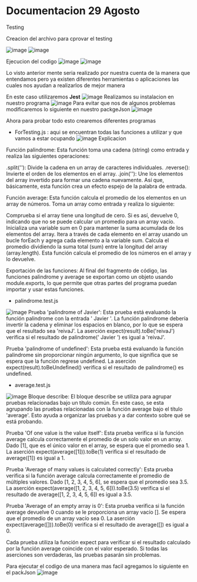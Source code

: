 # Documentacion 29 Agosto

Testing

Creacion del archivo para cprovar el testing 

![image](https://github.com/Reivaq/Practicas/assets/140466947/1115388c-3a41-4c32-ad66-2c057d6fe413)
![image](https://github.com/Reivaq/Practicas/assets/140466947/1f47ca7c-d269-4732-9b14-e2c4270372bf)


Ejecucion del codigo 
![image](https://github.com/Reivaq/Practicas/assets/140466947/e7be4d37-5364-428c-8496-b758a63a5781)
![image](https://github.com/Reivaq/Practicas/assets/140466947/2700f5fa-80f8-4a5c-8f13-8d4681591010)

Lo visto anterior mente seria realizado por nuestra cuenta de la manera que entendamos pero ya existen diferentes herramientas o aplicaciones las cuales nos ayudan a realizarlos de mejor manera 

En este caso utilizaremos **Jest**
![image](https://github.com/Reivaq/Practicas/assets/140466947/0967fb60-1205-4131-8b35-f51acb49a160)
Realizamos su instalacion en nuestro programa 
![image](https://github.com/Reivaq/Practicas/assets/140466947/af06ac11-b9a7-40f0-a6fa-1ab34893a89f)
Para evitar que nos de algunos problemas modificaremos lo siguiente en nuestro packgeJson
![image](https://github.com/Reivaq/Practicas/assets/140466947/164632b5-55de-4a73-9d8c-46f0929ecb4a)

Ahora para probar todo esto crearemos diferentes programas


* ForTesting.js : aqui se encuentran todas las  funciones a  utilizar y que vamos a estar ocupando 
![image](https://github.com/Reivaq/Practicas/assets/140466947/f6e1f2f7-cf03-49eb-9e25-5e6948ba3e1e)
Explicacion 

Función palindrome:
Esta función toma una cadena (string) como entrada y realiza las siguientes operaciones:

.split(''): Divide la cadena en un array de caracteres individuales.
.reverse(): Invierte el orden de los elementos en el array.
.join(''): Une los elementos del array invertido para formar una cadena nuevamente. 
Así que, básicamente, esta función crea un efecto espejo de la palabra de entrada.

Función average:
Esta función calcula el promedio de los elementos en un array de números. Toma un array como entrada y realiza lo siguiente:

Comprueba si el array tiene una longitud de cero. Si es así, devuelve 0, indicando que no se puede calcular un promedio para un array vacío.
Inicializa una variable sum en 0 para mantener la suma acumulada de los elementos del array.
Itera a través de cada elemento en el array usando un bucle forEach y agrega cada elemento a la variable sum.
Calcula el promedio dividiendo la suma total (sum) entre la longitud del array (array.length).
Esta función calcula el promedio de los números en el array y lo devuelve.

Exportación de las funciones:
Al final del fragmento de código, las funciones palindrome y average se exportan como un objeto usando module.exports, lo que permite que otras partes del programa puedan importar y usar estas funciones.

* palindrome.test.js

![image](https://github.com/Reivaq/Practicas/assets/140466947/65d26eaa-710a-491e-8a22-6306c0413dd4)
Prueba 'palindrome of Javier':
Esta prueba está evaluando la función palindrome con la entrada ' Javier '. La función palindrome debería invertir la cadena y eliminar los espacios en blanco, por lo que se espera que el resultado sea 'reivaJ'. La aserción expect(result).toBe('reivaJ') verifica si el resultado de palindrome(' Javier ') es igual a 'reivaJ'.

Prueba 'palindrome of undefined':
Esta prueba está evaluando la función palindrome sin proporcionar ningún argumento, lo que significa que se espera que la función regrese undefined. La aserción expect(result).toBeUndefined() verifica si el resultado de palindrome() es undefined.

* average.test.js

![image](https://github.com/Reivaq/Practicas/assets/140466947/8e49f843-4bbe-4966-9ce0-ed41e73af96a)
Bloque describe:
El bloque describe se utiliza para agrupar pruebas relacionadas bajo un título común. En este caso, se esta agrupando las pruebas relacionadas con la función average bajo el título 'average'. Esto ayuda a organizar las pruebas y a dar contexto sobre qué se está probando.

Prueba 'Of one value is the value itself':
Esta prueba verifica si la función average calcula correctamente el promedio de un solo valor en un array. Dado [1], que es el único valor en el array, se espera que el promedio sea 1. La aserción expect(average([1])).toBe(1) verifica si el resultado de average([1]) es igual a 1.

Prueba 'Average of many values is calculated correctly':
Esta prueba verifica si la función average calcula correctamente el promedio de múltiples valores. Dado [1, 2, 3, 4, 5, 6], se espera que el promedio sea 3.5. La aserción expect(average([1, 2, 3, 4, 5, 6])).toBe(3.5) verifica si el resultado de average([1, 2, 3, 4, 5, 6]) es igual a 3.5.

Prueba 'Average of an empty array is 0':
Esta prueba verifica si la función average devuelve 0 cuando se le proporciona un array vacío []. Se espera que el promedio de un array vacío sea 0. La aserción expect(average([])).toBe(0) verifica si el resultado de average([]) es igual a 0.

Cada prueba utiliza la función expect para verificar si el resultado calculado por la función average coincide con el valor esperado. Si todas las aserciones son verdaderas, las pruebas pasarán sin problemas.
 


Para ejecutar el codigo de una manera mas facil agregamos lo siguiente en el packJson 
![image](https://github.com/Reivaq/Practicas/assets/140466947/3184b3e9-487d-4e79-b022-05fe6900ddbd)



